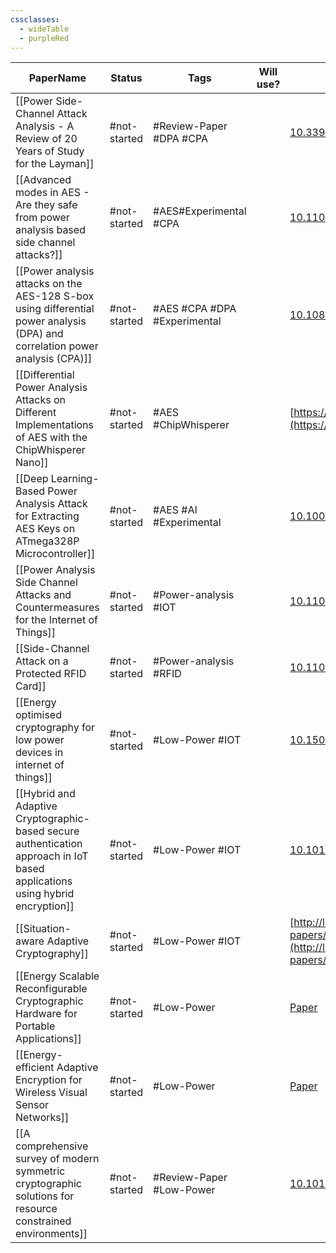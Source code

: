 ```yaml
---
cssclasses:
  - wideTable
  - purpleRed
---
```



| PaperName                                                                                                                    | Status       | Tags                         | Will use? | DOI                                                                                                                                  | Remarks                                                                           |
| ---------------------------------------------------------------------------------------------------------------------------- | ------------ | ---------------------------- | --------- | ------------------------------------------------------------------------------------------------------------------------------------ | --------------------------------------------------------------------------------- |
| [[Power Side-Channel Attack Analysis - A Review of 20 Years of Study for the Layman]]                                        | #not-started | #Review-Paper #DPA #CPA      |           | [10.3390/cryptography4020015](https://doi.org/10.3390/cryptography4020015)                                                           | Good overview of past research                                                    |
| [[Advanced modes in AES - Are they safe from power analysis based side channel attacks?]]                                    | #not-started | #AES#Experimental #CPA       |           | [10.1109/ICCD.2014.6974678](https://doi.org/10.1109/ICCD.2014.6974678)                                                               | Looks to be most similar to what im doing - looks at effectiveness of the attacks |
| [[Power analysis attacks on the AES-128 S-box using differential power analysis (DPA) and correlation power analysis (CPA)]] | #not-started | #AES #CPA #DPA #Experimental |           | [10.1080/23742917.2016.1231523](https://doi.org/10.1080/23742917.2016.1231523)                                                       | Comparison of 2 power analysis methods, CPA & DPA                                 |
| [[Differential Power Analysis Attacks on Different Implementations of AES with the ChipWhisperer Nano]]                      | #not-started | #AES #ChipWhisperer          |           | [https://ia.cr/2020/1008](https://ia.cr/2020/1008)                                                                                   | Shows using the chipwhisperer                                                     |
| [[Deep Learning-Based Power Analysis Attack for Extracting AES Keys on ATmega328P Microcontroller]]                          | #not-started | #AES #AI #Experimental       |           | [10.1007/s13369-023-08341-3](https://doi.org/10.1007/s13369-023-08341-3)                                                             |                                                                                   |
| [[Power Analysis Side Channel Attacks and Countermeasures for the Internet of Things]]                                       | #not-started | #Power-analysis #IOT         |           | [10.1109/PAINE56030.2022.10014854](https://doi.org/10.1109/PAINE56030.2022.10014854)                                                 | Look at low power IOT                                                             |
| [[Side-Channel Attack on a Protected RFID Card]]                                                                             | #not-started | #Power-analysis #RFID        |           | [10.1109/ACCESS.2018.2870663](https://doi.org/10.1109/ACCESS.2018.2870663)                                                           | Looks at RFID using 3DES                                                          |
| [[Energy optimised cryptography for low power devices in internet of things]]                                                | #not-started | #Low-Power #IOT              |           | [10.1504/IJHPSA.2018.100713](https://doi.org/10.1504/IJHPSA.2018.100713)                                                             | Not side channel - looks at low power crypto                                      |
| [[Hybrid and Adaptive Cryptographic-based secure authentication approach in IoT based applications using hybrid encryption]] | #not-started | #Low-Power #IOT              |           | [10.1016/j.pmcj.2022.101552](https://doi.org/10.1016/j.pmcj.2022.101552 "Persistent link using digital object identifier")           |                                                                                   |
| [[Situation-aware Adaptive Cryptography]]                                                                                    | #not-started | #Low-Power #IOT              |           | [http://lup.lub.lu.se/student-papers/record/8936871](http://lup.lub.lu.se/student-papers/record/8936871)                             | Student Masters Paper                                                             |
| [[Energy Scalable Reconfigurable Cryptographic Hardware for Portable Applications]]                                          | #not-started | #Low-Power                   |           | [Paper](https://dspace.mit.edu/bitstream/handle/1721.1/86612/48228099-MIT.pdf?sequence=2)                                            | Very old PHD thesis - 2000                                                        |
| [[Energy-efficient Adaptive Encryption for Wireless Visual Sensor Networks]]                                                 | #not-started | #Low-Power                   |           | [Paper](https://www.researchgate.net/publication/303753023_Energy-efficient_Adaptive_Encryption_for_Wireless_Visual_Sensor_Networks) |                                                                                   |
| [[A comprehensive survey of modern symmetric cryptographic solutions for resource constrained environments]]                 | #not-started | #Review-Paper #Low-Power     |           | [10.1016/j.jnca.2014.09.006](https://doi.org/10.1016/j.jnca.2014.09.006 "Persistent link using digital object identifier")           |                                                                                   |

  
  
